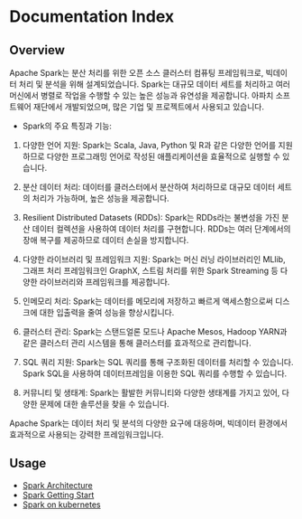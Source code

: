 # Documentation Index

## Overview

Apache Spark는 분산 처리를 위한 오픈 소스 클러스터 컴퓨팅 프레임워크로, 빅데이터 처리 및 분석을 위해 설계되었습니다. Spark는 대규모 데이터 세트를 처리하고 여러 머신에서 병렬로 작업을 수행할 수 있는 높은 성능과 유연성을 제공합니다. 아파치 소프트웨어 재단에서 개발되었으며, 많은 기업 및 프로젝트에서 사용되고 있습니다.

- Spark의 주요 특징과 기능:

1. 다양한 언어 지원: Spark는 Scala, Java, Python 및 R과 같은 다양한 언어를 지원하므로 다양한 프로그래밍 언어로 작성된 애플리케이션을 효율적으로 실행할 수 있습니다.

2. 분산 데이터 처리: 데이터를 클러스터에서 분산하여 처리하므로 대규모 데이터 세트의 처리가 가능하며, 높은 성능을 제공합니다.

3. Resilient Distributed Datasets (RDDs): Spark는 RDDs라는 불변성을 가진 분산 데이터 컬렉션을 사용하여 데이터 처리를 구현합니다. RDDs는 여러 단계에서의 장애 복구를 제공하므로 데이터 손실을 방지합니다.

4. 다양한 라이브러리 및 프레임워크 지원: Spark는 머신 러닝 라이브러리인 MLlib, 그래프 처리 프레임워크인 GraphX, 스트림 처리를 위한 Spark Streaming 등 다양한 라이브러리와 프레임워크를 제공합니다.

5. 인메모리 처리: Spark는 데이터를 메모리에 저장하고 빠르게 액세스함으로써 디스크에 대한 입출력을 줄여 성능을 향상시킵니다.

6. 클러스터 관리: Spark는 스탠드얼론 모드나 Apache Mesos, Hadoop YARN과 같은 클러스터 관리 시스템을 통해 클러스터를 효과적으로 관리합니다.

7. SQL 쿼리 지원: Spark는 SQL 쿼리를 통해 구조화된 데이터를 처리할 수 있습니다. Spark SQL을 사용하여 데이터프레임을 이용한 SQL 쿼리를 수행할 수 있습니다.

8. 커뮤니티 및 생태계: Spark는 활발한 커뮤니티와 다양한 생태계를 가지고 있어, 다양한 문제에 대한 솔루션을 찾을 수 있습니다.

Apache Spark는 데이터 처리 및 분석의 다양한 요구에 대응하며, 빅데이터 환경에서 효과적으로 사용되는 강력한 프레임워크입니다.

## Usage
- [Spark Architecture](./spark-architecture.md)
- [Spark Getting Start](./stand-alone-cluster.md)
- [Spark on kubernetes](./kubernetes-cluster.md)